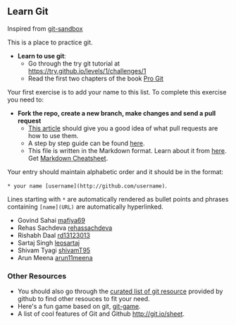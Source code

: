 ## Learn Git

Inspired from [git-sandbox](https://github.com/AGV-IIT-KGP/git-sandbox)

This is a place to practice git. 

- **Learn to use git**:
  - Go through the try git tutorial at https://try.github.io/levels/1/challenges/1
  - Read the first two chapters of the book [Pro Git](http://git-scm.com/book/en/v2)

Your first exercise is to add your name to this list. To complete this exercise you need to:

- **Fork the repo, create a new branch, make changes and send a pull request**
  - [This article](https://help.github.com/articles/using-pull-requests/) should give you a good idea of what pull requests are how to use them.
  - A step by step guide can be found [here](https://github.com/asmeurer/git-workflow).
  - This file is written in the Markdown format. Learn about it from [here](https://guides.github.com/features/mastering-markdown/). Get [Markdown Cheatsheet](https://guides.github.com/pdfs/markdown-cheatsheet-online.pdf).

Your entry should maintain alphabetic order and it should be in the format:

`* your name [username](http://github.com/username)`. 

Lines starting with `*` are automatically rendered as bullet points and phrases containing `[name](URL)` are automatically hyperlinked.

* Govind Sahai [mafiya69](http://github.com/mafiya69)
* Rehas Sachdeva [rehassachdeva](http://github.com/rehassachdeva)
* Rishabh Daal [rd13123013](http://github.com/rd13123013)
* Sartaj Singh [leosartaj](http://github.com/leosartaj)
* Shivam Tyagi [shivamT95](http://github.com/shivamT95)
* Arun Meena [arun11meena](http:/github.com/arun11meena)
### Other Resources

* You should also go through the [curated list of git resource](https://help.github.com/articles/good-resources-for-learning-git-and-github/)
  provided by github to find other resouces to fit your need.
* Here's a fun game based on git, [git-game](https://github.com/git-game/git-game).
* A list of cool features of Git and Github http://git.io/sheet.
